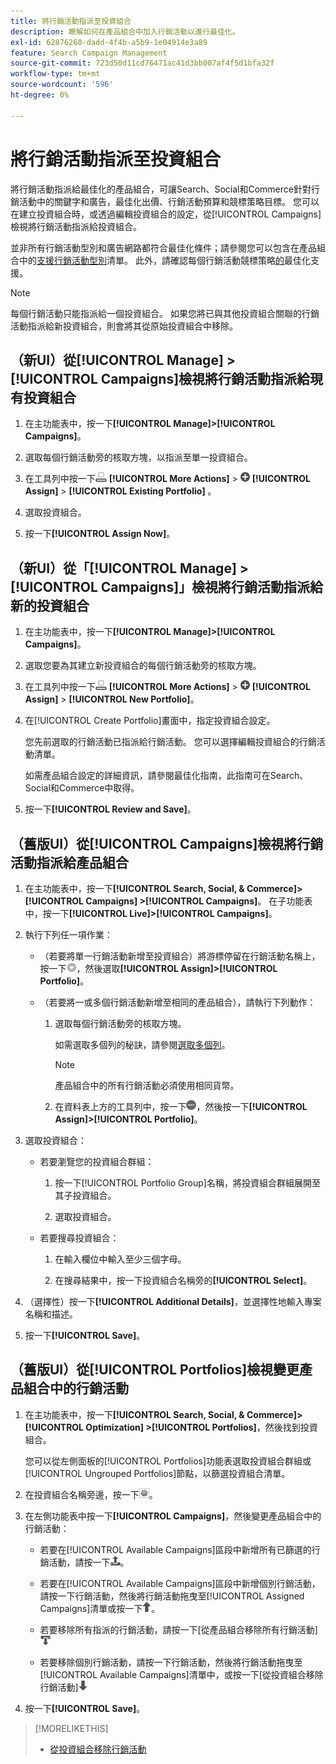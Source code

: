 ```yaml
---
title: 將行銷活動指派至投資組合
description: 瞭解如何在產品組合中加入行銷活動以進行最佳化。
exl-id: 62876260-dadd-4f4b-a5b9-1e04914e3a89
feature: Search Campaign Management
source-git-commit: 723d50d11cd76471ac41d3bb007af4f5d1bfa32f
workflow-type: tm+mt
source-wordcount: '596'
ht-degree: 0%

---
```


# 將行銷活動指派至投資組合

將行銷活動指派給最佳化的產品組合，可讓Search、Social和Commerce針對行銷活動中的關鍵字和廣告，最佳化出價、行銷活動預算和競標策略目標。 您可以在建立投資組合時，或透過編輯投資組合的設定，從[!UICONTROL Campaigns]檢視將行銷活動指派給投資組合。

並非所有行銷活動型別和廣告網路都符合最佳化條件；請參閱您可以包含在產品組合中的[支援行銷活動型別](/help/search-social-commerce/introduction/supported-inventory.md)清單。 此外，請確認每個行銷活動競標策略[的](/help/search-social-commerce/new-ui/manage/portfolios/portfolio-about.md#optimization-by-bid-strategy)最佳化支援。

>[!NOTE]
>
>每個行銷活動只能指派給一個投資組合。 如果您將已與其他投資組合關聯的行銷活動指派給新投資組合，則會將其從原始投資組合中移除。

## （新UI）從[!UICONTROL Manage] > [!UICONTROL Campaigns]檢視將行銷活動指派給現有投資組合

1. 在主功能表中，按一下&#x200B;**[!UICONTROL Manage]>[!UICONTROL Campaigns]**。

1. 選取每個行銷活動旁的核取方塊，以指派至單一投資組合。

1. 在工具列中按一下![更多動作](/help/search-social-commerce/assets/more-actions.png "更多動作") **[!UICONTROL More Actions]** > ![指派](/help/search-social-commerce/assets/assign.png "指派") **[!UICONTROL Assign]** > **[!UICONTROL Existing Portfolio]** 。

1. 選取投資組合。

1. 按一下&#x200B;**[!UICONTROL Assign Now]**。

## （新UI）從「[!UICONTROL Manage] > [!UICONTROL Campaigns]」檢視將行銷活動指派給新的投資組合

1. 在主功能表中，按一下&#x200B;**[!UICONTROL Manage]>[!UICONTROL Campaigns]**。

1. 選取您要為其建立新投資組合的每個行銷活動旁的核取方塊。

1. 在工具列中按一下![其他動作](/help/search-social-commerce/assets/more-actions.png "其他動作") **[!UICONTROL More Actions]** > ![指派](/help/search-social-commerce/assets/assign.png "指派") **[!UICONTROL Assign]** > **[!UICONTROL New Portfolio]**。

1. 在[!UICONTROL Create Portfolio]畫面中，指定投資組合設定。

   您先前選取的行銷活動已指派給行銷活動。 您可以選擇編輯投資組合的行銷活動清單。

   如需產品組合設定的詳細資訊，請參閱最佳化指南，此指南可在Search、Social和Commerce中取得。

1. 按一下&#x200B;**[!UICONTROL Review and Save]**。

## （舊版UI）從[!UICONTROL Campaigns]檢視將行銷活動指派給產品組合

1. 在主功能表中，按一下&#x200B;**[!UICONTROL Search, Social, & Commerce]> [!UICONTROL Campaigns] >[!UICONTROL Campaigns]**。 在子功能表中，按一下&#x200B;**[!UICONTROL Live]>[!UICONTROL Campaigns]**。

1. 執行下列任一項作業：

   * （若要將單一行銷活動新增至投資組合）將游標停留在行銷活動名稱上，按一下![功能表按鈕](/help/search-social-commerce/assets/arrow-dropdown-menu.png "功能表按鈕")，然後選取&#x200B;**[!UICONTROL Assign]>[!UICONTROL Portfolio]**。

   * （若要將一或多個行銷活動新增至相同的產品組合），請執行下列動作：

      1. 選取每個行銷活動旁的核取方塊。

         如需選取多個列的秘訣，請參閱[選取多個列](/help/search-social-commerce/common-tasks/navigation-editing-selection/multiple-rows-select.md)。

         >[!NOTE]
         >
         >產品組合中的所有行銷活動必須使用相同貨幣。

      1. 在資料表上方的工具列中，按一下![更多](/help/search-social-commerce/assets/more.png "更多")，然後按一下&#x200B;**[!UICONTROL Assign]>[!UICONTROL Portfolio]**。

1. 選取投資組合：

   * 若要瀏覽您的投資組合群組：

      1. 按一下[!UICONTROL Portfolio Group]名稱，將投資組合群組展開至其子投資組合。

      1. 選取投資組合。

   * 若要搜尋投資組合：

      1. 在輸入欄位中輸入至少三個字母。

      1. 在搜尋結果中，按一下投資組合名稱旁的&#x200B;**[!UICONTROL Select]**。

1. （選擇性）按一下&#x200B;**[!UICONTROL Additional Details]**，並選擇性地輸入專案名稱和描述。

1. 按一下&#x200B;**[!UICONTROL Save]**。

## （舊版UI）從[!UICONTROL Portfolios]檢視變更產品組合中的行銷活動

1. 在主功能表中，按一下&#x200B;**[!UICONTROL Search, Social, & Commerce]> [!UICONTROL Optimization] >[!UICONTROL Portfolios]**，然後找到投資組合。

   您可以從左側面板的[!UICONTROL Portfolios]功能表選取投資組合群組或[!UICONTROL Ungrouped Portfolios]節點，以篩選投資組合清單。

1. 在投資組合名稱旁邊，按一下![檢視/編輯設定按鈕](/help/search-social-commerce/assets/settings.png "檢視/編輯設定按鈕")。

1. 在左側功能表中按一下&#x200B;**[!UICONTROL Campaigns]**，然後變更產品組合中的行銷活動：

   * 若要在[!UICONTROL Available Campaigns]區段中新增所有已篩選的行銷活動，請按一下![將所有行銷活動指派給產品組合](/help/search-social-commerce/assets/arrow-assign-all.png "將所有行銷活動指派給產品組合")。

   * 若要在[!UICONTROL Available Campaigns]區段中新增個別行銷活動，請按一下行銷活動，然後將行銷活動拖曳至[!UICONTROL Assigned Campaigns]清單或按一下![將行銷活動指派給投資組合](/help/search-social-commerce/assets/arrow-assign.png "將行銷活動指派給投資組合")。

   * 若要移除所有指派的行銷活動，請按一下[從產品組合移除所有行銷活動]![從產品組合移除所有行銷活動](/help/search-social-commerce/assets/arrow-remove-all.png "。")

   * 若要移除個別行銷活動，請按一下行銷活動，然後將行銷活動拖曳至[!UICONTROL Available Campaigns]清單中，或按一下[從投資組合移除行銷活動]![[從投資組合移除行銷活動]](/help/search-social-commerce/assets/arrow-remove.png "。")

1. 按一下&#x200B;**[!UICONTROL Save]**。

>[!MORELIKETHIS]
>
>* [從投資組合移除行銷活動](/help/search-social-commerce/campaign-management/campaign-remove-from-portfolio.md)
